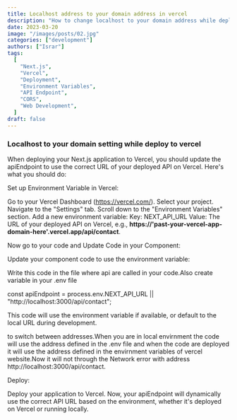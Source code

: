 ```yaml
---
title: Localhost address to your domain address in vercel
description: "How to change localhost to your domain address while deploy your code to vercel"
date: 2023-03-20
image: "/images/posts/02.jpg"
categories: ["development"]
authors: ["Israr"]
tags:
  [
    "Next.js",
    "Vercel",
    "Deployment",
    "Environment Variables",
    "API Endpoint",
    "CORS",
    "Web Development",
  ]
draft: false
---
```


### Localhost to your domain setting while deploy to vercel

When deploying your Next.js application to Vercel, you should update the apiEndpoint to use the correct URL of your deployed API on Vercel. Here's what you should do:

Set up Environment Variable in Vercel:

Go to your Vercel Dashboard (https://vercel.com/).
Select your project.
Navigate to the "Settings" tab.
Scroll down to the "Environment Variables" section.
Add a new environment variable:
Key: NEXT_API_URL
Value: The URL of your deployed API on Vercel, e.g., **https://'past-your-vercel-app-domain-here'.vercel.app/api/contact**.

Now go to your code and Update Code in your Component:

Update your component code to use the environment variable:

Write this code in the file where api are called in your code.Also create variable in your .env file

const apiEndpoint = process.env.NEXT_API_URL || "http://localhost:3000/api/contact";

This code will use the environment variable if available, or default to the local URL during development.

to switch between addresses.When you are in local envirnment the code will use the address defined in the
.env file and when the code are deployed it will use the address defined in the envirnment variables of vercel website.Now it will not through the Network error with address http://localhost:3000/api/contact.

Deploy:

Deploy your application to Vercel.
Now, your apiEndpoint will dynamically use the correct API URL based on the environment, whether it's deployed on Vercel or running locally.
